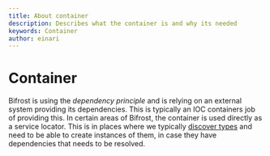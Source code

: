 ```yaml
---
title: About container
description: Describes what the container is and why its needed
keywords: Container
author: einari
---
```


# Container

Bifrost is using the *dependency principle* and is relying on an external system providing
its dependencies. This is typically an IOC containers job of providing this. In certain
areas of Bifrost, the container is used directly as a service locator. This is in places
where we typically [discover types](type_discovery.md) and need to be able to create
instances of them, in case they have dependencies that needs to be resolved.
